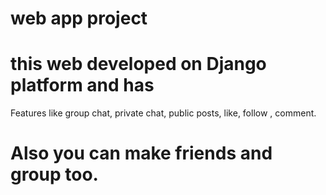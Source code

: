 # web app project
# this web developed on Django platform and has
Features like group chat, private chat, public posts, like, follow
, comment. 
# Also you can make friends and group too. 
 
